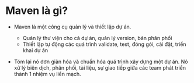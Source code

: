 Maven là gì?
=
   
   - Maven là một công cụ quản lý và thiết lập dự án.
     
     + Quản lý thư viện cho cả dự án, quản lý version, bản phân phối
     + Thiết lập tự động các quá trình validate, test, đóng gói, cài đặt, triển khai dự án
  - Tóm lại nó đơn giản hóa và chuẩn hóa quá trình xây dựng một dự án. Nó xử lý biên dịch, phân phối, tài liệu, sự giao tiếp giữa các team phát triển thành 1 nhiệm vụ liền mạch.
    
     